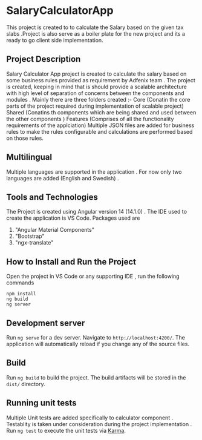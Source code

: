 # SalaryCalculatorApp

This project is created to to calculate the Salary based on the given tax slabs .Project is also serve as a boiler plate for the new project and its a ready to go client side implementation.

## Project Description
Salary Calculator App project is created to calculate the salary based on some business rules provided as requirement by Adfenix team . The project is created, keeping in mind that is should provide a scalable architecture with high level of separation of concerns between the components and modules . Mainly there are three folders created :-
Core (Conatin the core parts of the project required during implementation of scalable project)
Shared (Conatins th components which are being shared and used between the other components )
Features (Comprises of all the functionality requirements of the applciation)
Multiple JSON files are added for business rules to make the rules configurable and calculations are performed based on those rules.

## Multilingual 
Multiple languages are supported in the application . For now only two languages are added (English and Swedish) .

## Tools and Technologies
The Project is created using Angular version 14 (14.1.0) .
The IDE used to create the application is VS Code.
Packages used are 
1. "Angular Material Components" 
2. "Bootstrap"  
3. "ngx-translate"

## How to Install and Run the Project
Open the project in VS Code or any supporting IDE , run the following commands 

```
npm install
ng build
ng server
```
## Development server

Run `ng serve` for a dev server. Navigate to `http://localhost:4200/`. The application will automatically reload if you change any of the source files.


## Build

Run `ng build` to build the project. The build artifacts will be stored in the `dist/` directory.

## Running unit tests
Multiple Unit tests are added specifically to calculator component . Testablity is taken under consideration during the project implementation . 
Run `ng test` to execute the unit tests via [Karma](https://karma-runner.github.io).


